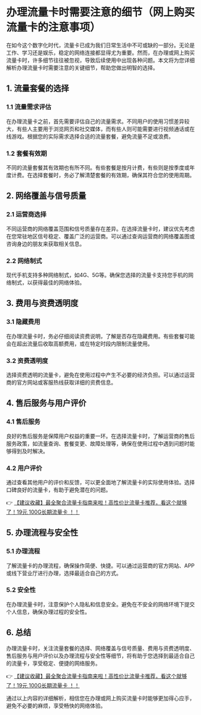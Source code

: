 # 办理流量卡时需要注意的细节（网上购买流量卡的注意事项）

在如今这个数字化时代，流量卡已成为我们日常生活中不可或缺的一部分。无论是工作、学习还是娱乐，稳定的网络连接都显得尤为重要。然而，在办理或网上购买流量卡时，许多细节往往被忽视，导致后续使用中出现各种问题。本文将为您详细解析办理流量卡时需要注意的关键细节，帮助您做出明智的选择。

## 1. 流量套餐的选择

### 1.1 流量需求评估
在办理流量卡之前，首先需要评估自己的流量需求。不同用户的使用习惯差异较大，有些人主要用于浏览网页和社交媒体，而有些人则可能需要进行视频通话或在线游戏。根据您的实际需求选择合适的流量套餐，避免流量不足或浪费。

### 1.2 套餐有效期
不同的流量套餐其有效期也有所不同。有些套餐是按月计费，有些则是按季度或年度计费。在选择套餐时，务必了解清楚套餐的有效期，确保其符合您的使用周期。

## 2. 网络覆盖与信号质量

### 2.1 运营商选择
不同运营商的网络覆盖范围和信号质量存在差异。在选择流量卡时，建议优先考虑在您常驻地区信号稳定、覆盖广泛的运营商。可以通过查询运营商的网络覆盖图或咨询身边的朋友来获取相关信息。

### 2.2 网络制式
现代手机支持多种网络制式，如4G、5G等。确保您选择的流量卡支持您手机的网络制式，以获得最佳的网络体验。

## 3. 费用与资费透明度

### 3.1 隐藏费用
在办理流量卡时，务必仔细阅读资费说明，了解是否存在隐藏费用。有些套餐可能会在超出流量后收取高额费用，或在特定时段内限制流量使用。

### 3.2 资费透明度
选择资费透明的流量卡，避免在使用过程中产生不必要的经济负担。可以通过运营商的官方网站或客服热线获取详细的资费信息。

## 4. 售后服务与用户评价

### 4.1 售后服务
良好的售后服务是保障用户权益的重要一环。在选择流量卡时，了解运营商的售后服务政策，如流量查询、套餐变更、故障处理等，确保在使用过程中遇到问题时能够得到及时解决。

### 4.2 用户评价
通过查看其他用户的评价和反馈，可以更全面地了解流量卡的实际使用体验。选择口碑良好的流量卡，有助于避免潜在的问题。

👉 [【建议收藏】最全聚合流量卡指南来啦！高性价比流量卡推荐，看这个就够了！19元 100G长期流量卡 ！！](https://bit.ly/Liuliangka)

## 5. 办理流程与安全性

### 5.1 办理流程
了解流量卡的办理流程，确保操作简便、快捷。可以通过运营商的官方网站、APP或线下营业厅进行办理，选择最适合自己的方式。

### 5.2 安全性
在办理流量卡时，注意保护个人隐私和信息安全。避免在不安全的网络环境下提交个人信息，确保办理过程的安全性。

## 6. 总结

办理流量卡时，关注流量套餐的选择、网络覆盖与信号质量、费用与资费透明度、售后服务与用户评价以及办理流程与安全性等细节，将有助于您选择到最适合自己的流量卡，享受稳定、便捷的网络服务。

👉 [【建议收藏】最全聚合流量卡指南来啦！高性价比流量卡推荐，看这个就够了！19元 100G长期流量卡 ！！](https://bit.ly/Liuliangka)

通过以上内容的详细解析，相信您在办理或网上购买流量卡时能够更加得心应手，避免不必要的麻烦，享受畅快的网络体验。